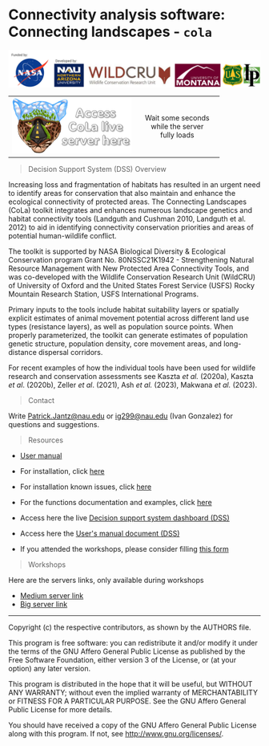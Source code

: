 # Connectivity analysis software: Connecting landscapes - `cola` 


![.](https://github.com/connectingLandscapes/cola/blob/main/inst/docs/logo/banner.png?raw=true)

<table align="center" border="0" >
     <tr>
      <td align="center" width="60%">
       <a href="http://34.57.191.163:3838/connecting-landscapes" target="_blank">
        <img src="https://github.com/connectingLandscapes/cola/blob/main/other/servericon_small_wh.png?raw=true" alt="DON'T FORGET THIS">
        </a>
      </td>
       <td align="center" width="40%"> Wait some seconds<br>while the server<br>fully loads</td>
    </tr>
</table>


  
> Decision Support System (DSS) Overview
  
Increasing loss and fragmentation of habitats has resulted in an urgent need to identify areas for conservation that also maintain and enhance the ecological connectivity of protected areas. The Connecting Landscapes (CoLa) toolkit integrates and enhances numerous landscape genetics and habitat connectivity tools (Landguth and Cushman 2010, Landguth et al. 2012) to aid in identifying connectivity conservation priorities and areas of potential human-wildlife conflict.

The toolkit is supported by NASA Biological Diversity & Ecological Conservation program Grant No. 80NSSC21K1942 - Strengthening Natural Resource Management with New Protected Area Connectivity Tools, and was co-developed with the Wildlife Conservation Research Unit (WildCRU) of University of Oxford and the United States Forest Service (USFS) Rocky Mountain Research Station, USFS International Programs.

Primary inputs to the tools include habitat suitability layers or spatially explicit estimates of animal movement potential across different land use types (resistance layers), as well as population source points. When properly parameterized, the toolkit can generate estimates of population genetic structure, population density, core movement areas, and long-distance dispersal corridors.

For recent examples of how the individual tools have been used for wildlife research and conservation assessments see Kaszta *et al.* (2020a), Kaszta *et al*. (2020b), Zeller *et al*. (2021), Ash *et al.* (2023), Makwana *et al.* (2023).
  
  
> Contact

Write Patrick.Jantz@nau.edu or ig299@nau.edu (Ivan Gonzalez) for questions and suggestions.

  
  
  
> Resources

 * [User manual](https://docs.google.com/document/d/1vcb1ZVdUdKpOTRWj9KQih4xpf5UzLJkQjYpY7Hglfyk/edit?tab=t.0)

 * For installation, click [here](https://github.com/connectingLandscapes/cola/blob/main/inst/docs/md_cola_install.md)

 * For installation known issues, click [here](https://github.com/connectingLandscapes/cola/blob/main/inst/docs/md_known_issues.md)

 * For the functions documentation and examples, click [here](https://github.com/connectingLandscapes/cola/blob/main/inst/docs/md_colafun.md)

 * Access here the live [Decision support system dashboard (DSS)](http://34.44.31.4:3838/connecting-landscapes)
 
 * Access here the [User's manual document (DSS) ](https://docs.google.com/document/d/1vcb1ZVdUdKpOTRWj9KQih4xpf5UzLJkQjYpY7Hglfyk/edit?usp=sharing)

 * If you attended the workshops, please consider filling [this form](https://docs.google.com/forms/d/e/1FAIpQLSdE9QMHnBv3FhXy8zJgOrvvx39ltetJf7-mtIbv4kZQuElubg/viewform?usp=sf_link)

  
  
  
  
> Workshops

Here are the servers links, only available during workshops 
  * [Medium server link](http://34.44.31.4:3838/connecting-landscapes/)
  * [Big server link](http://34.44.133.188:3838/connecting-landscapes/)



-----------------
Copyright (c) the respective contributors, as shown by the AUTHORS file.

This program is free software: you can redistribute it and/or modify
it under the terms of the GNU Affero General Public License as published
by the Free Software Foundation, either version 3 of the License, or
(at your option) any later version.

This program is distributed in the hope that it will be useful,
but WITHOUT ANY WARRANTY; without even the implied warranty of
MERCHANTABILITY or FITNESS FOR A PARTICULAR PURPOSE.  See the
GNU Affero General Public License for more details.

You should have received a copy of the GNU Affero General Public License
along with this program.  If not, see <http://www.gnu.org/licenses/>.


[1]: http://34.44.31.4:3838/connecting-landscapes/



